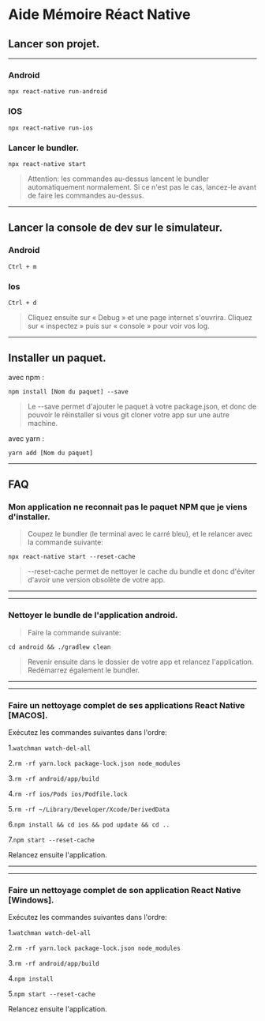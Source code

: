 # Aide Mémoire Réact Native 

## Lancer son projet.
---


### Android

```npx react-native run-android```

### IOS


```npx react-native run-ios```


### Lancer le bundler.


```npx react-native start```

> Attention: les commandes au-dessus lancent le bundler automatiquement normalement. Si ce n'est pas le cas, lancez-le avant de faire les commandes au-dessus.


---

## Lancer la console de dev sur le simulateur.

### Android

```Ctrl + m```

### Ios

```Ctrl + d```

> Cliquez ensuite sur « Debug » et une page internet s'ouvrira. Cliquez sur « inspectez » puis sur « console » pour voir vos log.
---
## Installer un paquet.

avec npm :

```npm install [Nom du paquet] --save```

>Le --save permet d'ajouter le paquet à votre package.json, et donc de pouvoir le réinstaller si vous git cloner votre app sur une autre machine. 

avec yarn :

```yarn add [Nom du paquet]```

---
## FAQ

### Mon application ne reconnait pas le paquet NPM que je viens d'installer.

> Coupez le bundler (le terminal avec le carré bleu), et le relancer avec la commande suivante:

`npx react-native start --reset-cache`

> --reset-cache permet de nettoyer le cache du bundle et donc d'éviter d'avoir une version obsolète de votre app.
---
---
### Nettoyer le bundle de l'application android.

> Faire la commande suivante:

```cd android && ./gradlew clean```

> Revenir ensuite dans le dossier de votre app et relancez l'application. Redémarrez également le bundler.
---
---

### Faire un nettoyage complet de ses applications React Native [MACOS].

Exécutez les commandes suivantes dans l'ordre:

1.```watchman watch-del-all```

2.```rm -rf yarn.lock package-lock.json node_modules```

3.```rm -rf android/app/build```

4.```rm -rf ios/Pods ios/Podfile.lock``` 

5.```rm -rf ~/Library/Developer/Xcode/DerivedData```

6.```npm install && cd ios && pod update && cd ..```

7.```npm start --reset-cache```

Relancez ensuite l'application.

---
---

### Faire un nettoyage complet de son application React Native [Windows].

Exécutez les commandes suivantes dans l'ordre:

1.```watchman watch-del-all```

2.```rm -rf yarn.lock package-lock.json node_modules```

3.```rm -rf android/app/build```

4.```npm install```

5.```npm start --reset-cache```

Relancez ensuite l'application.
